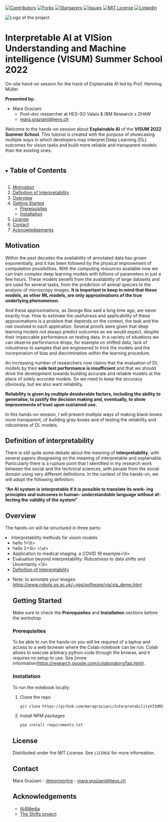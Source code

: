 [![Contributors][contributors-shield]][contributors-url]
[![Forks][forks-shield]][forks-url]
[![Stargazers][stars-shield]][stars-url]
[![Issues][issues-shield]][issues-url]
[![MIT License][license-shield]][license-url]
[![LinkedIn][linkedin-shield]][linkedin-url]

![Logo of the project](https://www.i-aida.org/wp-content/uploads/2022/02/visum2022.png)
# Interpretable AI at VISion Understanding and Machine intelligence (VISUM) Summer School 2022
On-site hand-on session for the track of Explainable AI led by Prof. Henning Müller

**Presented by:**

- Mara Graziani
    - Post-doc researcher at HES-SO Valais & IBM Research x ZHAW
    - mara.graziani@hevs.ch

Welcome to the hands-on session about **Explainable AI** of the **VISUM 2022 Summer School**. 
This tutorial is created with the purpose of showcasing multiple ways in which developers may interpret Deep Learning (DL) outcomes for vision tasks and build more reliable and transparent models than the existing ones. 

<!-- TABLE OF CONTENTS -->
<details open="open">
  <summary><h2 style="display: inline-block">Table of Contents</h2></summary>
  <ol>
    <li>
        <a href="#motivation">Motivation</a>    </li>
        <li><a href="#definterpretability">Definition of Interpretability</a></li>
     <li>
        <a href="#Overview">Overview</a>    </li>
    <li>
      <a href="#getting-started">Getting Started</a>
      <ul>
        <li><a href="#prerequisites">Prerequisites</a></li>
        <li><a href="#installation">Installation</a></li>
      </ul>
    </li>
    <li><a href="#license">License</a></li>
    <li><a href="#contact">Contact</a></li>
    <li><a href="#acknowledgements">Acknowledgements</a></li>
  </ol>
</details>

<!-- Motivation -->
## Motivation

Within the past decades the availability of annotated data has grown exponentially, and it has been followed by the physical improvement of computation possibilities. With the computing resources available now we can train complex deep learning models with billions of parameters in just a few hours. These models benefit from the availability of large datasets and are used for several tasks, from the prediction of animal species to the analysis of microscopy images. 
**It is important to keep in mind that these models, as other ML models, are only approximations of the true underlying phenomenon.**

And these approximations, as George Box said a long time ago, are never exactly true. How to estimate the usefulness and applicability of these approximations is a problem that depends on the context, the task and the risk involved in each application. 
Several proofs were given that deep learning models not always predict outcomes as we would expect, despite their impeccable performance on testing data. In a variety of situations we can observe performance drops, for example on shifted data, lack of robustness to samples that are engineered to trick the models and the incorporation of bias and discrimination within the learning procedure. 

An increasing number of researchers now claims that the evaluation of DL models by their **sole test performance is insufficient** and that we should drive the development towards building accurate and reliable models at the place of solely accurate models. So we need to keep the accuracy obviously, but we also want reliability. 

**Reliability is given by multiple desiderable factors, including the ability to generalise, to justify the decision making and, eventually, to show improvements of trust upon sustained use.**

In this hands-on session, I will present multiple ways of making black-boxes more transparent, of building gray-boxes and of testing the reliability and robustness of DL models. 

## Definition of interpretability

There is still quite some debate about the meaning of **interpretability**, with several papers disagreeing on the meaning of interpretable and explainable. Particularly there is a rupture point that I identified in my research work between the social and the technical sciences, with people from the social domain using very different definitions. 
In the context of the hands-on, we will adopt the following definition:

**“An AI system is interpretable
if it is possible to translate its work-
ing principles and outcomes in human-
understandable language without af-
fecting the validity of the system”**

## Overview

The hands-on will be structured in three parts:

<li>
Interpretability methods for vision models   
<ul>
    <li>hello 1<\li>
         <li>hello 2<\li>
        <\ul>         
</li>
<li>Application to medical imaging: a COVID 19 example<\li>
<li>Evaluation beyond interpretability: Robustness to data shifts and Uncertainty <\li>        
<li><a href="#definterpretability">Definition of Interpretability</a></li>
     <li>

Note: to annotate your images: https://www.robots.ox.ac.uk/~vgg/software/via/via_demo.html

<!-- GETTING STARTED -->
## Getting Started

Make sure to check the **Prerequisites** and **Installation** sections before the workshop

### Prerequisites

To be able to run the hands-on you will be required of a laptop and access to a web browser where the Colab notebook can be run. 
Colab allows to execute arbitrary python code through the browse, and it requires no setup to use. See [more information(https://research.google.com/colaboratory/faq.html). 

### Installation

To run the notebook locally:

1. Clone the repo
   ```sh
   git clone https://github.com/maragraziani/InterpretabilityVISUM22.git
   ```
2. Install NPM packages
   ```sh
   pip install requirements.txt
   ```

<!-- LICENSE -->
## License

Distributed under the MIT License. See `LICENSE` for more information.

<!-- CONTACT -->
## Contact

Mara Graziani - [@mormontre](https://twitter.com/mormontre) - mara.graziani@hevs.ch

<!-- ACKNOWLEDGEMENTS -->
## Acknowledgements

* [AI4Media](https://www.ai4media.eu)
* [The Shifts project]( https://oatml.cs.ox.ac.uk/blog/2021/08/06/shifts.html)

<!-- MARKDOWN LINKS & IMAGES -->
<!-- https://www.markdownguide.org/basic-syntax/#reference-style-links -->
[contributors-shield]: https://img.shields.io/github/contributors/maragraziani/InterpretabilityVISUM22.svg?style=for-the-badge
[contributors-url]: https://github.com/maragraziani/InterpretabilityVISUM22/graphs/contributors
[forks-shield]: https://img.shields.io/github/forks/maragraziani/InterpretabilityVISUM22.svg?style=for-the-badge
[forks-url]: https://github.com/maragraziani/InterpretabilityVISUM22/network/members
[stars-shield]: https://img.shields.io/github/stars/maragraziani/InterpretabilityVISUM22.svg?style=for-the-badge
[stars-url]: https://github.com/maragraziani/InterpretabilityVISUM22/stargazers
[issues-shield]: https://img.shields.io/github/issues/maragraziani/InterpretabilityVISUM22.svg?style=for-the-badge
[issues-url]: https://github.com/maragraziani/InterpretabilityVISUM22/issues
[license-shield]: https://img.shields.io/github/license/maragraziani/InterpretabilityVISUM22.svg?style=for-the-badge
[license-url]: https://github.com/maragraziani/InterpretabilityVISUM22/blob/master/LICENSE.txt
[linkedin-shield]: https://img.shields.io/badge/-LinkedIn-black.svg?style=for-the-badge&logo=linkedin&colorB=555
[linkedin-url]: https://linkedin.com/in/mara-graziani-878980105/
